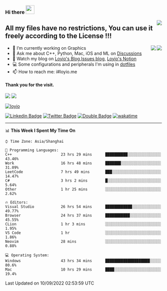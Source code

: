 <h3 align="left">Hi there <img src="https://media.giphy.com/media/hvRJCLFzcasrR4ia7z/giphy.gif" width="28"></h3>
<a align="right" href="https://github.com/loyio/loyio/blob/master/STAR/README.md"><img align="right" src="https://img.shields.io/badge/LOYIO-STAR-green" /></a>

## All my files have no restrictions, You can use it freely according to the License !!!

<a href="https://github.com/loyio#gh-light-mode-only">
     <img align="right"  src="https://loy-readme.vercel.app/api/top-langs/?username=loyio&langs_count=6&hide=css,html,jupyter%20notebook" />
</a>

<a href="https://github.com/loyio#gh-dark-mode-only">
  <img align="right"  src="https://loy-readme.vercel.app/api/top-langs/?username=loyio&langs_count=6&theme=slateorange&hide=css,html,jupyter%20notebook" />
</a>



- 🔭 I’m currently working on Graphics
- 💬 Ask me about C++, Python, Mac, iOS and ML on [Discussions](https://github.com/loyio/blog/discussions)
- 📔 Watch my blog on [Loyio's Blog](https://loyio.me),[Issues blog](https://github.com/loyio/blog/issues), [Loyio's Notion](https://loyio.notion.site/loyio/Loyio-s-Dashboard-2f56bd29222a445ea9d9e8802a1ac83b)
- 💻 Some configurations and peripherals I'm using in [dotfiles](https://github.com/loyio/dotfiles)
- 📫 How to reach me: i#loyio.me


#### Thank you for the visit.
<img src="http://profile-counter.glitch.me/loyio/count.svg" />

<img src="https://loy-readme.vercel.app/api?username=loyio&show_icons=true&hide=stars&include_all_commits=true&hide_title=true&theme=slateorange" />

     

[![loyio](https://github-profile-trophy.vercel.app/?username=loyio&theme=onedark&column=4)](https://github.com/loyio)

[![Linkedin Badge](https://img.shields.io/badge/-@loyio-0077b5?style=flat-square&logo=Linkedin&logoColor=white&labelColor=0077b5&link=https://www.linkedin.com/in/loyio-hex-363172158/)](https://www.linkedin.com/in/loyio-hex-363172158/)
[![Twitter Badge](https://img.shields.io/badge/-@loyiome-1ca0f1?style=flat-square&labelColor=1ca0f1&logo=twitter&logoColor=white&link=https://twitter.com/loyiome)](https://twitter.com/loyiome)
[![Double Badge](https://img.shields.io/badge/@loyio-007722?style=flat&logo=Douban&logoColor=white)](https://www.douban.com/people/susmote)
[![wakatime](https://wakatime.com/badge/user/c0ddc104-5a20-41d1-ab9a-c4d9ea20a4d9.svg)](https://wakatime.com/@c0ddc104-5a20-41d1-ab9a-c4d9ea20a4d9)

-------
<!--START_SECTION:waka-->
📊 **This Week I Spent My Time On** 

```text
⌚︎ Time Zone: Asia/Shanghai

💬 Programming Languages: 
C++                      23 hrs 29 mins      ██████████░░░░░░░░░░░░░░░   43.46% 
Work                     16 hrs 48 mins      ███████░░░░░░░░░░░░░░░░░░   31.09% 
LeetCode                 7 hrs 49 mins       ███░░░░░░░░░░░░░░░░░░░░░░   14.47% 
C#                       3 hrs 2 mins        █░░░░░░░░░░░░░░░░░░░░░░░░   5.64% 
Other                    1 hr 25 mins        ░░░░░░░░░░░░░░░░░░░░░░░░░   2.62%

🔥 Editors: 
Visual Studio            26 hrs 54 mins      ████████████░░░░░░░░░░░░░   49.77% 
Browser                  24 hrs 37 mins      ███████████░░░░░░░░░░░░░░   45.55% 
CLion                    1 hr 3 mins         ░░░░░░░░░░░░░░░░░░░░░░░░░   1.95% 
VS Code                  1 hr                ░░░░░░░░░░░░░░░░░░░░░░░░░   1.86% 
Neovim                   28 mins             ░░░░░░░░░░░░░░░░░░░░░░░░░   0.88%

💻 Operating System: 
Windows                  43 hrs 34 mins      ████████████████████░░░░░   80.6% 
Mac                      10 hrs 29 mins      ████░░░░░░░░░░░░░░░░░░░░░   19.4%

```


 Last Updated on 10/09/2022 02:53:59 UTC
<!--END_SECTION:waka-->
